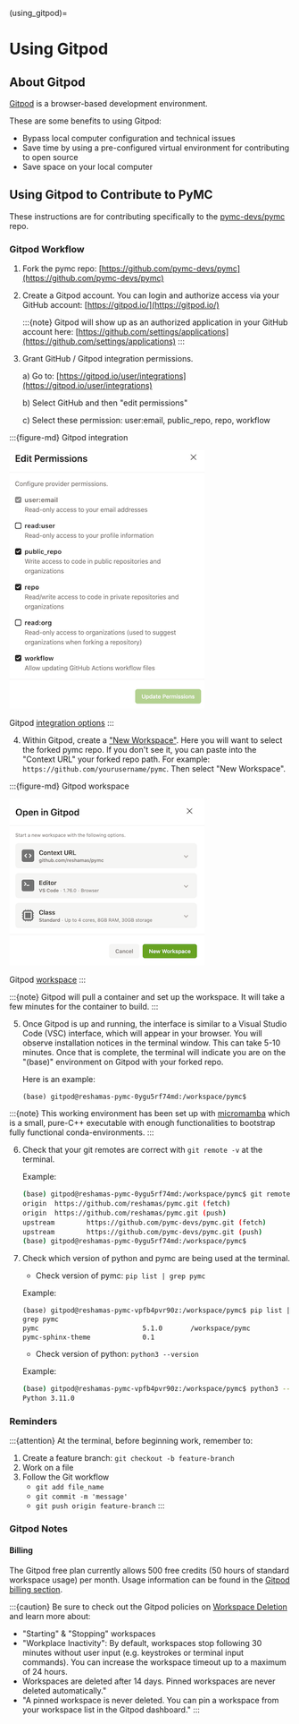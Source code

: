 (using_gitpod)=
# Using Gitpod

## About Gitpod
[Gitpod](https://www.gitpod.io/) is a browser-based development environment.

These are some benefits to using Gitpod:

- Bypass local computer configuration and technical issues
- Save time by using a pre-configured virtual environment for contributing to open source
- Save space on your local computer

## Using Gitpod to Contribute to PyMC

These instructions are for contributing specifically to the [pymc-devs/pymc](https://github.com/pymc-devs/pymc) repo.

### Gitpod Workflow

1. Fork the pymc repo: [https://github.com/pymc-devs/pymc](https://github.com/pymc-devs/pymc)

2. Create a Gitpod account. You can login and authorize access via your GitHub account:  [https://gitpod.io/](https://gitpod.io/)

   :::{note}
   Gitpod will show up as an authorized application in your GitHub account here: [https://github.com/settings/applications](https://github.com/settings/applications)
   :::

3. Grant GitHub / Gitpod integration permissions.

    a) Go to: [https://gitpod.io/user/integrations](https://gitpod.io/user/integrations)

    b) Select GitHub and then "edit permissions"

    c) Select these permission: user:email, public_repo, repo, workflow

:::{figure-md} Gitpod integration

![gitpod_integration](gitpod/gitpod_integration.png)

Gitpod [integration options](https://gitpod.io/user/integrations)
:::

4. Within Gitpod, create a ["New Workspace"](https://gitpod.io/workspaces).  Here you will want to select the forked pymc repo. If you don't see it, you can paste into the "Context URL" your forked repo path.  For example:  `https://github.com/yourusername/pymc`.  Then select "New Workspace".

:::{figure-md} Gitpod workspace

![gitpod_workspace](gitpod/gitpod_workspace.png)

Gitpod [workspace](https://gitpod.io/workspaces)
:::

:::{note}
Gitpod will pull a container and set up the workspace.  It will take a few minutes for the container to build.
:::

5. Once Gitpod is up and running, the interface is similar to a Visual Studio Code (VSC) interface, which will appear in your browser. You will observe installation notices in the terminal window.  This can take 5-10 minutes. Once that is complete, the terminal will indicate you are on the "(base)" environment on Gitpod with your forked repo.

    Here is an example:

    ```console
    (base) gitpod@reshamas-pymc-0ygu5rf74md:/workspace/pymc$
    ```

:::{note}
This working environment has been set up with [micromamba](https://mamba.readthedocs.io/en/latest/user_guide/micromamba.html) which is a small, pure-C++ executable with enough functionalities to bootstrap fully functional conda-environments.
:::

6. Check that your git remotes are correct with `git remote -v` at the terminal.

    Example:

    ```bash
    (base) gitpod@reshamas-pymc-0ygu5rf74md:/workspace/pymc$ git remote -v
    origin  https://github.com/reshamas/pymc.git (fetch)
    origin  https://github.com/reshamas/pymc.git (push)
    upstream        https://github.com/pymc-devs/pymc.git (fetch)
    upstream        https://github.com/pymc-devs/pymc.git (push)
    (base) gitpod@reshamas-pymc-0ygu5rf74md:/workspace/pymc$
    ```

7. Check which version of python and pymc are being used at the terminal.

    * Check version of pymc: `pip list | grep pymc`

    Example:

    ```console
    (base) gitpod@reshamas-pymc-vpfb4pvr90z:/workspace/pymc$ pip list | grep pymc
    pymc                          5.1.0       /workspace/pymc
    pymc-sphinx-theme             0.1
    ```

    * Check version of python: `python3 --version`

    Example:

    ```bash
    (base) gitpod@reshamas-pymc-vpfb4pvr90z:/workspace/pymc$ python3 --version
    Python 3.11.0
    ```

### Reminders

:::{attention}
At the terminal, before beginning work, remember to:

1. Create a feature branch: `git checkout -b feature-branch`
1. Work on a file
1. Follow the Git workflow
   * `git add file_name`
   * `git commit -m 'message'`
   * `git push origin feature-branch`
:::

### Gitpod Notes

#### Billing
The Gitpod free plan currently allows 500 free credits (50 hours of standard workspace usage) per month. Usage information can be found in the [Gitpod billing section](https://gitpod.io/user/billing).

:::{caution}
Be sure to check out the Gitpod policies on [Workspace Deletion](https://www.gitpod.io/docs/configure/workspaces/workspace-lifecycle#workspace-deletion) and learn more about:

- "Starting" & "Stopping" workspaces
- "Workplace Inactivity": By default, workspaces stop following 30 minutes without user input (e.g. keystrokes or terminal input commands). You can increase the workspace timeout up to a maximum of 24 hours.
- Workspaces are deleted after 14 days. Pinned workspaces are never deleted automatically."
- "A pinned workspace is never deleted. You can pin a workspace from your workspace list in the Gitpod dashboard."
:::
